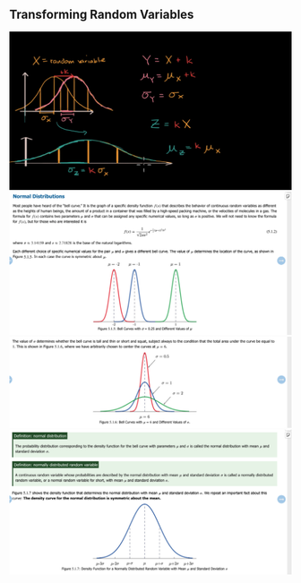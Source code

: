 ## Transforming Random Variables
![](transforming-rv-1.png)
![](transforming-rv-2.png)
![](transforming-rv-3.png)
![](transforming-rv-4.png)
